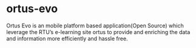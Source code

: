 # ortus-evo
Ortus Evo is an mobile platform based application(Open Source) which leverage the RTU’s e-learning site ortus  to provide and enriching the data and information more efficiently and hassle free. 
